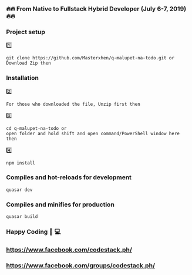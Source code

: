 ### :fire::fire: From Native to Fullstack Hybrid Developer (July 6-7, 2019) :fire::fire:

### Project setup
:one: 
```
git clone https://github.com/Masterxhen/q-malupet-na-todo.git or Download Zip then
```


### Installation
:two:
```
For those who downloaded the file, Unzip first then
```
:three:
```
cd q-malupet-na-todo or 
open folder and hold shift and open command/PowerShell window here then
```
:four: 
```
npm install
```

### Compiles and hot-reloads for development
```
quasar dev
```

### Compiles and minifies for production
```
quasar build
```

### Happy Coding :muscle: :computer:
### https://www.facebook.com/codestack.ph/
### https://www.facebook.com/groups/codestack.ph/
